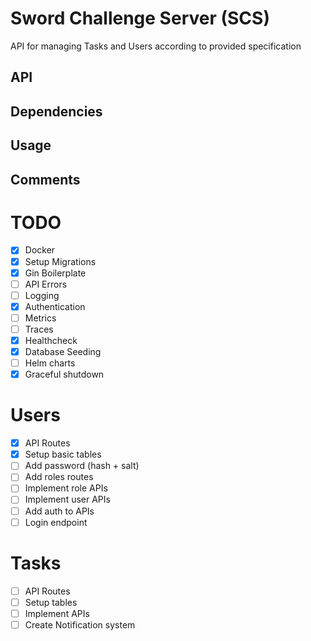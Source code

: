 # Sword Challenge Server (SCS)
API for managing Tasks and Users according to provided specification

## API

## Dependencies

## Usage

## Comments

# TODO
- [x] Docker
- [x] Setup Migrations
- [x] Gin Boilerplate
- [ ] API Errors
- [ ] Logging
- [x] Authentication
- [ ] Metrics 
- [ ] Traces
- [x] Healthcheck
- [x] Database Seeding
- [ ] Helm charts
- [x] Graceful shutdown

# Users
- [x] API Routes
- [x] Setup basic tables
- [ ] Add password (hash + salt)
- [ ] Add roles routes
- [ ] Implement role APIs
- [ ] Implement user APIs
- [ ] Add auth to APIs
- [ ] Login endpoint

# Tasks
- [ ] API Routes
- [ ] Setup tables
- [ ] Implement APIs
- [ ] Create Notification system
